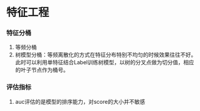 # 特征工程

### 特征分桶

1. 等频分桶
2. 树模型分桶：等频离散化的方式在特征分布特别不均匀的时候效果往往不好。此时可以利用单特征结合Label训练树模型，以树的分叉点做为切分值，相应的叶子节点作为桶号。



### 评估指标

1. auc评估的是模型的排序能力，对score的大小并不敏感



